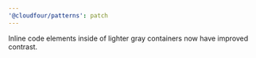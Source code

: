 ```yaml
---
'@cloudfour/patterns': patch
---
```


Inline code elements inside of lighter gray containers now have improved contrast.
